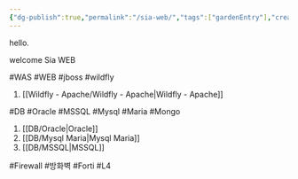 ```yaml
---
{"dg-publish":true,"permalink":"/sia-web/","tags":["gardenEntry"],"created":"2024-04-16T16:46:51.260+09:00"}
---
```


hello.

welcome Sia WEB



#WAS #WEB #jboss #wildfly

1. [[Wildfly - Apache/Wildfly - Apache\|Wildfly - Apache]]


#DB #Oracle #MSSQL #Mysql #Maria #Mongo 
1. [[DB/Oracle\|Oracle]]
2. [[DB/Mysql Maria\|Mysql Maria]]
3. [[DB/MSSQL\|MSSQL]]

#Firewall #방화벽 #Forti #L4




